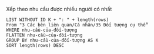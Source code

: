 Xếp theo nhu cầu được nhiều người có nhất
```dataview
LIST WITHOUT ID K + ": " + length(rows)
From "3 Các bên liên quan/Cá nhân/35 Đối tượng cụ thể" 
WHERE nhu-cầu-của-đối-tượng
FLATTEN nhu-cầu-của-đối-tượng
GROUP BY nhu-cầu-của-đối-tượng AS K
SORT length(rows) DESC
```